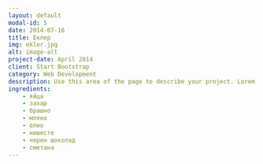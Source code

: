 ```yaml
---
layout: default
modal-id: 5
date: 2014-07-16
title: Еклер
img: ekler.jpg
alt: image-alt
project-date: April 2014
client: Start Bootstrap
category: Web Development
description: Use this area of the page to describe your project. Lorem ipsum dolor sit amet, consectetur adipisicing elit. Mollitia neque assumenda ipsam nihil, molestias magnam, recusandae quos quis inventore quisquam velit asperiores, vitae? Reprehenderit soluta, eos quod consequuntur itaque. Nam.
ingredients:
    - яйца
    - захар
    - брашно
    - мляко
    - олио
    - нишесте
    - черен шоколад
    - сметана
---
```

